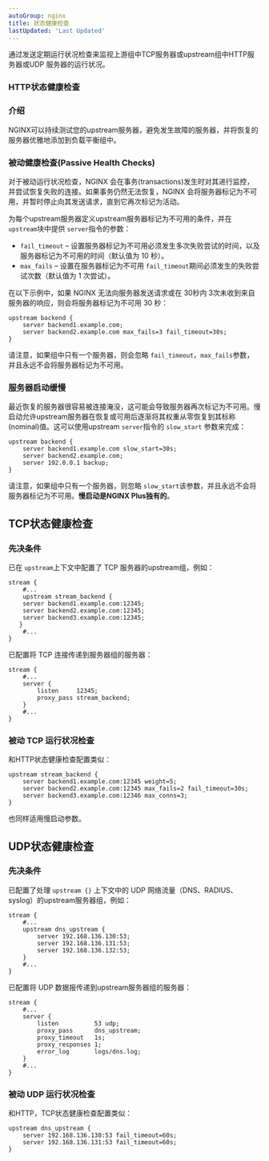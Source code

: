 ```yaml
---
autoGroup: nginx 
title: 状态健康检查
lastUpdated: 'Last Updated'
---
```

通过发送定期运行状况检查来监视上游组中TCP服务器或upstream组中HTTP服务器或UDP 服务器的运行状况。

### HTTP状态健康检查

### 介绍

NGINX可以持续测试您的upstream服务器，避免发生故障的服务器，并将恢复的服务器优雅地添加到负载平衡组中。

### 被动健康检查(Passive Health Checks)

对于被动运行状况检查，NGINX 会在事务(transactions)发生时对其进行监控，并尝试恢复失败的连接。如果事务仍然无法恢复，NGINX 会将服务器标记为不可用，并暂时停止向其发送请求，直到它再次标记为活动。

为每个upstream服务器定义upstream服务器标记为不可用的条件，并在 `upstream`块中提供 `server`指令的参数：

* `fail_timeout` – 设置服务器标记为不可用必须发生多次失败尝试的时间，以及服务器标记为不可用的时间（默认值为 10 秒）。
* `max_fails` – 设置在服务器标记为不可用 `fail_timeout`期间必须发生的失败尝试次数（默认值为 1 次尝试）。

在以下示例中，如果 NGINX 无法向服务器发送请求或在 30秒内 3次未收到来自服务器的响应，则会将服务器标记为不可用 30 秒：

```
upstream backend {
    server backend1.example.com;
    server backend2.example.com max_fails=3 fail_timeout=30s;
}
```

请注意，如果组中只有一个服务器，则会忽略 `fail_timeout`，`max_fails`参数，并且永远不会将服务器标记为不可用。

### 服务器启动缓慢

最近恢复的服务器很容易被连接淹没，这可能会导致服务器再次标记为不可用。慢启动允许upstream服务器在恢复或可用后逐渐将其权重从零恢复到其标称(nominal)值。这可以使用upstream `server`指令的 `slow_start` 参数来完成：

```
upstream backend {
    server backend1.example.com slow_start=30s;
    server backend2.example.com;
    server 192.0.0.1 backup;
}
```

请注意，如果组中只有一个服务器，则忽略 `slow_start`该参数，并且永远不会将服务器标记为不可用。**慢启动是NGINX Plus独有的**。

## TCP状态健康检查

### 先决条件

已在 `upstream`上下文中配置了 TCP 服务器的upstream组，例如：

```
stream {
    #...
    upstream stream_backend {
    server backend1.example.com:12345;
    server backend2.example.com:12345;
    server backend3.example.com:12345;
   }
    #...
}
```

已配置将 TCP 连接传递到服务器组的服务器：

```
stream {
    #...
    server {
        listen     12345;
        proxy_pass stream_backend;
    }
    #...
}
```

### 被动 TCP 运行状况检查

和HTTP状态健康检查配置类似：

```
upstream stream_backend {
    server backend1.example.com:12345 weight=5;
    server backend2.example.com:12345 max_fails=2 fail_timeout=30s;
    server backend3.example.com:12346 max_conns=3;
}
```

也同样适用慢启动参数。

## UDP状态健康检查

### 先决条件

已配置了处理 `upstream {}` 上下文中的 UDP 网络流量（DNS、RADIUS、syslog）的upstream服务器组，例如：

```
stream {
    #...
    upstream dns_upstream {
        server 192.168.136.130:53;
        server 192.168.136.131:53;
        server 192.168.136.132:53;
    }
    #...
}
```

已配置将 UDP 数据报传递到upstream服务器组的服务器：

```
stream {
    #...
    server {
        listen          53 udp;
        proxy_pass      dns_upstream;
        proxy_timeout   1s;
        proxy_responses 1;
        error_log       logs/dns.log;
    }
    #...
}
```

### 被动 UDP 运行状况检查

和HTTP，TCP状态健康检查配置类似：

```
upstream dns_upstream {
    server 192.168.136.130:53 fail_timeout=60s;
    server 192.168.136.131:53 fail_timeout=60s;
}
```
